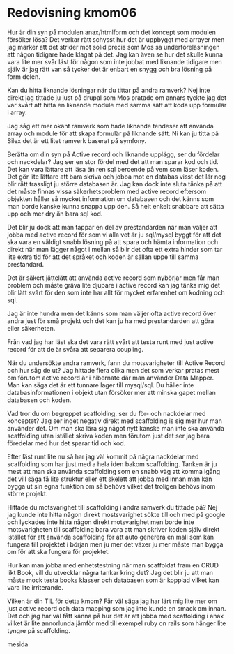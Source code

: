 ---
---
Redovisning kmom06
=========================

Hur är din syn på modulen anax/htmlform och det koncept som modulen försöker lösa?
Det verkar rätt schysst hur det är uppbyggt med arrayer men jag märker att det strider mot solid precis som Mos sa underföreläsningen att någon tidigare hade klagat på det. Jag kan även se hur det skulle kunna vara lite mer svår läst för någon som inte jobbat med liknande tidigare men själv är jag rätt van så tycker det är enbart en snygg och bra lösning på form delen.

Kan du hitta liknande lösningar när du tittar på andra ramverk?
Nej inte direkt jag tittade ju just på drupal som Mos pratade om annars tyckte jag det var svårt att hitta en liknande module med samma sätt att koda upp formulär i array.

Jag såg ett mer okänt ramverk som hade liknande tendeser att använda array och module för att skapa formulär på liknande sätt. Ni kan ju titta på Silex det är ett litet ramverk baserat på symfony.  

Berätta om din syn på Active record och liknande upplägg, ser du fördelar och nackdelar?
Jag ser en stor fördel med det att man sparar kod och tid. Det kan vara lättare att läsa än ren sql beroende på vem som läser koden. Det gör lite lättare att bara skriva och jobba mot en databas visst det lär nog blir rätt trassligt ju större databasen är. Jag kan dock inte sluta tänka på att det måste finnas vissa säkerhetsproblem med active record eftersom objekten håller så mycket information om databasen och det känns som man borde kanske kunna snappa upp den.  Så helt enkelt snabbare att sätta upp och mer dry än bara sql kod.  

Det blir ju dock att man tappar en del av prestandarden när man väljer att jobba med active record för som vi alla vet är ju sql/mysql byggt för att det ska vara en väldigt snabb lösning på att spara och hämta information och direkt när man lägger något i mellan så blir det ofta ett extra hinder som tar lite extra tid för att det språket och koden är sällan uppe till samma prestandard.

Det är säkert jättelätt att använda active record som nybörjar men får man problem och måste gräva lite djupare i active record kan jag tänka mig det blir lätt svårt för den som inte har allt för mycket erfarenhet om kodning och sql. 

Jag är inte hundra men det känns som man väljer ofta active record över andra just för små projekt och det kan ju ha med prestandarden att göra eller säkerheten.

Från vad jag har läst ska det vara rätt svårt att testa runt med just active record för att de är svåra att separera coupling.

 

När du undersökte andra ramverk, fann du motsvarigheter till Active Record och hur såg de ut?
Jag hittade flera olika men det som verkar pratas mest om förutom active record är i hibernate där man använder Data Mapper. Man kan säga det är ett tunnare lager till mysql/sql. Du håller inte databasinformationen i objekt utan försöker mer att minska gapet mellan databasen och koden.   

Vad tror du om begreppet scaffolding, ser du för- och nackdelar med konceptet?
Jag ser inget negativ direkt med scaffolding is sig mer hur man använder det. Om man ska lära sig något nytt kanske man inte ska använda scaffolding utan istället skriva koden men förutom just det ser jag bara föredelar med hur det sparar tid och kod.

Efter läst runt lite nu så har jag väl kommit på några nackdelar med scaffolding som har just med a hela iden bakom scaffolding. Tanken är ju mest att man ska använda scaffolding som en snabb väg att komma igång det vill säga få lite struktur eller ett skelett att jobba med innan man kan bygga ut sin egna funktion om så behövs vilket det troligen behövs inom större projekt.

Hittade du motsvarighet till scaffolding i andra ramverk du tittade på?
Nej jag kunde inte hitta någon direkt mostsvarighet sökte till och med på google och lyckades inte hitta någon direkt motsvarighet men borde inte motsvarigheten till scaffolding bara vara att man skriver koden själv direkt istället för att använda scaffolding för att auto generera en mall som kan fungera till projektet i början men ju mer det växer ju mer måste man bygga om för att ska fungera för projektet.

 

Hur kan man jobba med enhetstestning när man scaffoldat fram en CRUD likt Book, vill du utvecklar några tankar kring det?
Jag det blir ju att man måste mock testa books klasser och databasen som är kopplad vilket kan vara lite irriterande.

Vilken är din TIL för detta kmom?
Får väl säga jag har lärt mig lite mer om just active record och data mapping som jag inte kunde en smack om innan. Det och jag har väl fått känna på hur det är att jobba med scaffolding i anax vilket är lite annorlunda jämför med till exempel ruby on rails som hänger lite tyngre på scaffolding.

mesida 
